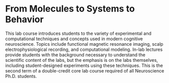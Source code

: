 # From Molecules to Systems to Behavior

This lab course introduces students to the variety of experimental and computational techniques and concepts used in modern cognitive neuroscience. Topics include functional magnetic resonance imaging, scalp electrophysiological recording, and computational modeling. In-lab lectures provide students with the background necessary to understand the scientific content of the labs, but the emphasis is on the labs themselves, including student-designed experiments using these techniques. This is the second term of a double-credit core lab course required of all Neuroscience Ph.D. students.

```{tableofcontents}
```
